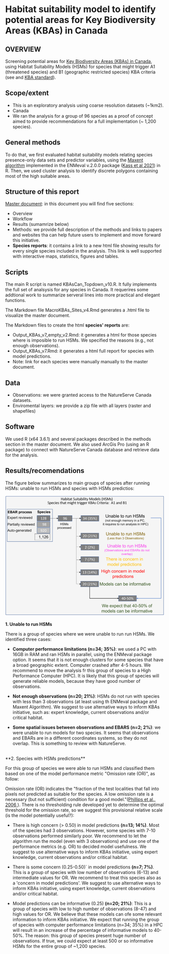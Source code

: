# Habitat suitability model to identify potential areas for Key Biodiversity Areas (KBAs) in Canada
## OVERVIEW
Screening potential areas for <a href="http://www.kbacanada.org/" target="_blank">Key Biodiversity Areas (KBAs) in Canada</a>, using Habitat Suitability Models (HSMs) for species that might trigger A1 (threatened species) and B1 (geographic restricted species) KBA criteria  (see  and <a href="https://portals.iucn.org/library/node/46259" target="_blank">KBA standard</a>).


## Scope/extent
- This is an exploratory analysis using coarse resolution datasets (~1km2).
- Canada
- We ran the analysis for a group of 96 species as a proof of concept aimed to provide recommendations for a full implementation (~ 1,200 species). 

## General methods
To do that, we first evaluated habitat suitability models relating species presence-only data sets and predictor variables, using the  <a href="https://www.sciencedirect.com/science/article/pii/S030438000500267X" target="_blank">Maxent algorithm</a>  implemented in the  ENMeval v.2.0.0 package (<a href="https://besjournals.onlinelibrary.wiley.com/doi/full/10.1111/2041-210X.13628?campaign=woletoc" target="_blank">Kass et al 2021</a>) in R. Then, we used cluster analysis to identify discrete polygons containing most of the high suitable areas.

## Structure of this report
<a href="https://quebio.ca/kba/MAcro_KBAs_HSMs_Sites_Canada.html" target="_blank">Master document</a>: in this document you will find five sections:
- Overview
- Workflow
- Results (sumamrize below)
- Methods: we provide full description of the methods and links to papers and websites tha can help future users to implement and move forward this initiative. 
- **Species reports**: it contains a link to a new html file showing results for every single species included in the analysis. This link is well supported with interactive maps, statistics, figures and tables.  

## Scripts

The main R script is named KBAsCan_Topdown_v10.R.  It fully implements the full set of analsysis for any species in Canada. It requerires some addtional work to summarize serveral lines into more practical and elegant functions.

The Markdown file MacroKBAs_Sites_v4.Rmd generates a .html file to visualize the master document.

The Markdown files to create the html **species' reports** are:
- Output_KBAs_v7_empty_v2.Rmd: it generates a html for those species where is imposible to run HSMs. We specified the reasons (e.g., not enough observations).
- Output_KBAs_v7.Rmd: it generates a html full report for species with model predictions.
- Note: link for each species were manually manually to the master document.

## Data
- Observations: we were granted access to the NatureServe Canada datasets.
- Enviromental layers: we provide a zip file with all layers (raster and shapefiles)

## Software
We used  R (x64 3.6.1) and several packages described in the methods section in the master document.
We also used ArcGis Pro (using an R package) to connect with NatureServe Canada database and retrieve data for the analysis.

## Results/recomendations
The figure below summarizes to main groups of species after running HSMs: unable to run HSMs and species with HSMs predictios:

![](./summary_HSMs_KBAs.png)


**1. Unable to run HSMs**

There is a group of species where we were unable to run run HSMs.  We identified three cases:

+ **Computer performance limitations (n=34; 35%)**: we used a PC with 16GB in RAM and ran  HSMs in parallel, using the ENMeval package option. It seems that it is not enough clusters for some species that have a broad geographic extent. Computer crashed after 4-5 hours.  We recommend to move the analysis fr this group of species to a High Performance Computer (HPC). It is likely that this group of species will generate reliable models, because they have good number of observations.

+ **Not enough observations (n=20; 21%)**: HSMs do not run with species with less than 3 observations (at least using th ENMeval package and Maxent Algorithm). We suggest to use alternative ways to inform KBAs initiative, such as: expert knowledge, current observations and/or critical habitat.

+ **Some spatial issues between observations and EBARS (n=2; 2%)**: we were unable to run models for two species. It seems that observations and EBARs are in a different coordinates systems, so they do not overlap. This is something to review with NatureServe.

<br>
**2. Species with HSMs predictions**

For this group of species we were able to run HSMs and classified them based on one of the model performance metric "Omission rate (OR)", as follow:

Omission rate (OR) indicates the "fraction of the test localities that fall into pixels not predicted as suitable for the species. A low omission rate is a necessary (but not sufficient) condition for a good model."(<a href="https://www.sciencedirect.com/science/article/abs/pii/S030438000500267X" target="_blank">Phillips et al., 2006 </a>). There is no thresholding rule developed yet to determine the optimal threshold for the omission rate, so we suggest this provisional relative scale (is the model potentially useful?): 

+  There is high concern (> 0.50) in model predictions **(n=13; 14%)**. Most of the species had 3 observations. However, some species with 7-10 observations performed similarly poor. We recommend to let the algorithm run the model (even with 3 observations) and use one of the performance metrics (e.g. OR) to decided model usefulness. We suggest to use alternative ways to inform KBAs initiative, using expert knowledge, current observations and/or critical habitat.


+  There is some concern (0.25-0.50)` in model predictions **(n=7; 7%)**.  This is a group of species with low number of observations (6-13) and intermediate values for OR.  We recommend to treat this species also as a 'concern in model predictions'. We suggest to use alternative ways to inform KBAs initiative, using expert knowledge, current observations and/or critical habitat.


+  Model predictions can be informative (0.25)  **(n=20; 21%)**: This is a group of species with low to high number of observations (8-47) and high values for OR.  We believe that these models can ofe some relevant information to inform KBAs initiative. We expect that running the group of species with computer performance limitations (n=34; 35%) in a HPC will result in an increase of the percentage of informative models to 40-50%.  The reason: this group of species present huge number of observations. If true, we could expect at least 500 or so informative HSMs for the entire group of ~1,200 species.

